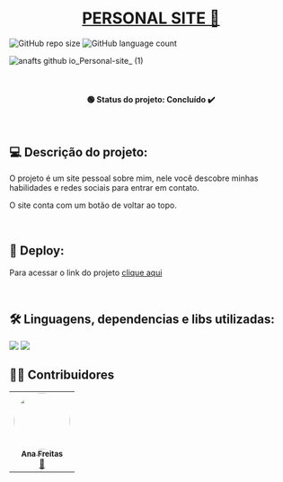 <h1 align="center"><a href="#" alt="personal site"> PERSONAL SITE 💜  </a></h1>


![GitHub repo size](https://img.shields.io/github/repo-size/anafts/Personal-site?style=for-the-badge)
![GitHub language count](https://img.shields.io/github/languages/count/anafts/Personal-site?style=for-the-badge)


![anafts github io_Personal-site_ (1)](https://user-images.githubusercontent.com/106173948/192023277-473106e3-ea5b-4951-9c6d-a13d5cd67c78.png)

<br><h4 align="center"> 🟢 Status do projeto:  Concluído ✔️   </h4> <br>

## 💻 Descrição do projeto:

O projeto é um site pessoal sobre mim, nele você descobre minhas habilidades e redes sociais para entrar em contato.

O site conta com um botão de voltar ao topo. 


<br>

## 🚀 Deploy:

 Para acessar o link do projeto [clique aqui](https://anafts.github.io/Personal-site/)
 
<br>

## 🛠️ Linguagens, dependencias e libs utilizadas:

<img src="https://img.shields.io/badge/HTML5-E34F26?style=for-the-badge&logo=html5&logoColor=white">
<img src="https://img.shields.io/badge/CSS3-1572B6?style=for-the-badge&logo=css3&logoColor=white">

<br>

## 👨‍💻 Contribuidores

<table>
  <tr>
    <td align="center"><a href="https://www.linkedin.com/in/ana-freitas-794b3523b/"><img style="border-radius: 50%;" src="https://media-exp1.licdn.com/dms/image/C4D03AQFem7hXmrlFXQ/profile-displayphoto-shrink_200_200/0/1663376263677?e=1669248000&v=beta&t=tfk3TrGtt0DOhKn4G06hfo7gfEWsd6UnJ2qysZNaxI4" width="100px;" alt=""/><br /><sub><b>Ana Freitas</b></sub></a><br /><a href="https://github.com/anafts">🦉</a></td>
  </tr>
</table>



